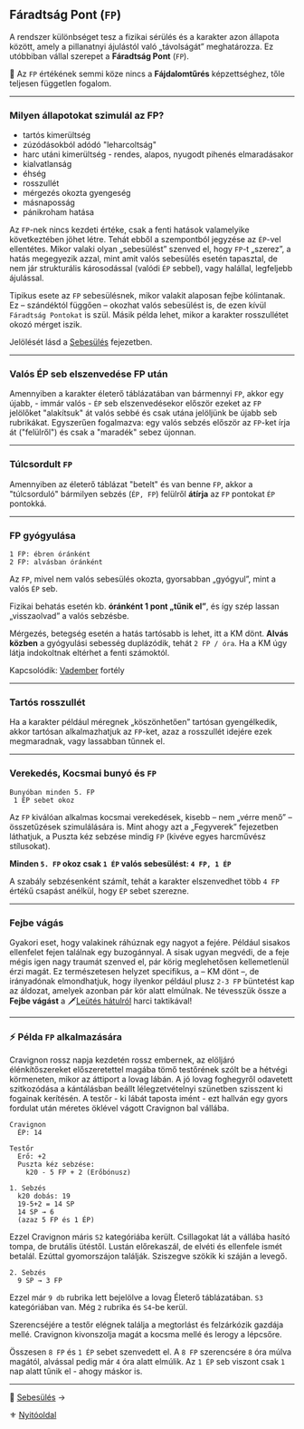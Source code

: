 ## Fáradtság Pont (`FP`)

A rendszer különbséget tesz a fizikai sérülés és a karakter azon állapota között, amely a pillanatnyi ájulástól való „távolságát” meghatározza. Ez utóbbiban vállal szerepet a **Fáradtság Pont** (`FP`).

🔆 Az `FP` értékének semmi köze nincs a **Fájdalomtűrés** képzettséghez, tőle teljesen független fogalom.

---
### Milyen állapotokat szimulál az FP?

- tartós kimerültség
- zúzódásokból adódó "leharcoltság"
- harc utáni kimerültség - rendes, alapos, nyugodt pihenés elmaradásakor
- kialvatlanság
- éhség
- rosszullét
- mérgezés okozta gyengeség
- másnaposság
- pánikroham hatása

Az `FP`-nek nincs kezdeti értéke, csak a fenti hatások valamelyike következtében jöhet létre. Tehát ebből a szempontból jegyzése az `ÉP`-vel ellentétes. Mikor valaki olyan „sebesülést” szenved el, hogy `FP`-t „szerez”, a hatás megegyezik azzal, mint amit valós sebesülés esetén tapasztal, de nem jár strukturális károsodással (valódi `ÉP` sebbel), vagy halállal, legfeljebb ájulással.

Tipikus esete az `FP` sebesülésnek, mikor valakit alaposan fejbe kólintanak. Ez – szándéktól függően – okozhat valós sebesülést is, de ezen kívül `Fáradtság Pontokat` is szül. Másik példa lehet, mikor a karakter rosszullétet okozó mérget iszik.

Jelölését lásd a [Sebesülés](061_03_sebesules.md#fp-jel%C3%B6l%C3%A9se-az-%C3%A9p-t%C3%A1bl%C3%A1zatban) fejezetben.

---
### Valós ÉP seb elszenvedése FP után

Amennyiben a karakter életerő táblázatában van bármennyi `FP`, akkor egy újabb, - immár valós - `ÉP` seb elszenvedésekor először ezeket az `FP` jelölőket "alakítsuk" át valós sebbé és csak utána jelöljünk be újabb seb rubrikákat. Egyszerűen fogalmazva: egy valós sebzés először az `FP`-ket írja át ("felülről") és csak a "maradék" sebez újonnan.

---
### Túlcsordult `FP`

Amennyiben az életerő táblázat "betelt" és van benne `FP`, akkor a "túlcsorduló" bármilyen sebzés (`ÉP, FP`) felülről **átírja** az `FP` pontokat `ÉP` pontokká.

---
### FP gyógyulása

```
1 FP: ébren óránként
2 FP: alvásban óránként
```

Az `FP`, mivel nem valós sebesülés okozta, gyorsabban „gyógyul”, mint a valós `ÉP` seb.

Fizikai behatás esetén kb. **óránként 1 pont „tűnik el”**, és így szép lassan „visszaolvad” a valós sebzésbe.

Mérgezés, betegség esetén a hatás tartósabb is lehet, itt a KM dönt. **Alvás közben** a gyógyulási sebesség duplázódik, tehát `2 FP / óra`. Ha a KM úgy látja indokoltnak eltérhet a fenti számoktól.

Kapcsolódik: [Vadember](fortelyok.altalanos/vadember.md) fortély

---
### Tartós rosszullét

Ha a karakter például méregnek „köszönhetően” tartósan gyengélkedik, akkor tartósan alkalmazhatjuk az `FP`-ket, azaz a rosszullét idejére ezek megmaradnak, vagy lassabban tűnnek el.

---
### Verekedés, Kocsmai bunyó és `FP`

```
Bunyóban minden 5. FP
 1 ÉP sebet okoz
```

Az `FP` kiválóan alkalmas kocsmai verekedések, kisebb – nem „vérre menő” – összetűzések szimulálására is. Mint ahogy azt a „Fegyverek” fejezetben láthatjuk, a Puszta kéz sebzése mindig `FP` (kivéve egyes harcművész stílusokat).

**Minden `5. FP` okoz csak `1 ÉP` valós sebesülést: `4 FP, 1 ÉP`**

A szabály sebzésenként számít, tehát a karakter elszenvedhet több `4 FP` értékű csapást anélkül, hogy `ÉP` sebet szerezne.

---
### Fejbe vágás

Gyakori eset, hogy valakinek ráhúznak egy nagyot a fejére. Például sisakos ellenfelet fejen találnak egy buzogánnyal. A sisak ugyan megvédi, de a feje mégis igen nagy traumát szenved el, pár körig meglehetősen kellemetlenül érzi magát. Ez természetesen helyzet specifikus, a – KM dönt –, de irányadónak elmondhatjuk, hogy ilyenkor például plusz `2-3 FP` büntetést kap az áldozat, amelyek azonban pár kör alatt elmúlnak. Ne tévesszük össze a **Fejbe vágást** a 🗡️[Leütés hátulról](066_05_altalanos_manoverek.md#leütés-hátulról) harci taktikával!

---
### ⚡ Példa `FP` alkalmazására

Cravignon rossz napja kezdetén rossz embernek, az elöljáró élénkítőszereket előszeretettel magába tömő testőrének szólt be a hétvégi körmeneten, mikor az áttiport a lovag lábán. A jó lovag foghegyről odavetett szitkozódása a kántálásban beállt lélegzetvételnyi szünetben szisszent ki fogainak kerítésén. A testőr - ki lábát taposta imént - ezt hallván egy gyors fordulat után méretes öklével vágott Cravignon bal vállába.

```
Cravignon
  ÉP: 14

Testőr
  Erő: +2
  Puszta kéz sebzése:
    k20 - 5 FP + 2 (Erőbónusz)
```

```
1. Sebzés
  k20 dobás: 19
  19-5+2 = 14 SP
  14 SP → 6
  (azaz 5 FP és 1 ÉP)
```

Ezzel Cravignon máris `S2` kategóriába került. Csillagokat lát a vállába hasító tompa, de brutális ütéstől. Lustán előrekaszál, de elvéti és ellenfele ismét betalál. Ezúttal gyomorszájon találják. Sziszegve szökik ki száján a levegő.

```
2. Sebzés
  9 SP → 3 FP
```

Ezzel már `9 db` rubrika lett bejelölve a lovag Életerő táblázatában. `S3` kategóriában van. Még `2` rubrika és `S4`-be kerül.

Szerencséjére a testőr elégnek találja a megtorlást és felzárkózik gazdája mellé. Cravignon kivonszolja magát a kocsma mellé és lerogy a lépcsőre.

Összesen `8 FP` és `1 ÉP` sebet szenvedett el. A `8 FP` szerencsére `8` óra múlva magától, alvással pedig már `4` óra alatt elmúlik. Az `1 ÉP` seb viszont csak `1` nap alatt tűnik el - ahogy máskor is.

---

🔗 [Sebesülés](061_03_sebesules.md) →

⚜️ [Nyitóoldal](start.md#6-harcrendszer-%EF%B8%8F)
